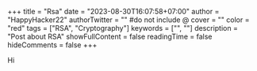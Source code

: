 +++
title = "Rsa"
date = "2023-08-30T16:07:58+07:00"
author = "HappyHacker22"
authorTwitter = "" #do not include @
cover = ""
color = "red"
tags = ["RSA", "Cryptography"]
keywords = ["", ""]
description = "Post about RSA"
showFullContent = false
readingTime = false
hideComments = false
+++

Hi